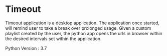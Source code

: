 # Timeout
Timeout application is a desktop application.
        The application once started, will remind user to take a break over prolonged usage. Given a custom playlist created by the user, the python app opens the urls in browser within the desired intervals set within the application.
        
Python Version : 3.7
